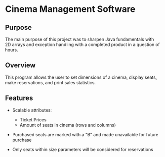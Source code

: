 # Cinema Management Software

## Purpose
The main purpose of this project was to sharpen Java fundamentals with 2D arrays and exception handling with a completed product in a question of hours.

## Overview
This program allows the user to set dimensions of a cinema, display seats, make reservations, and print sales statistics.

## Features

* Scalable attributes:
  * Ticket Prices
  * Amount of seats in cinema (rows and columns)
 
* Purchased seats are marked with a "B" and made unavailable for future purchase

* Only seats within size parameters will be considered for reservations
